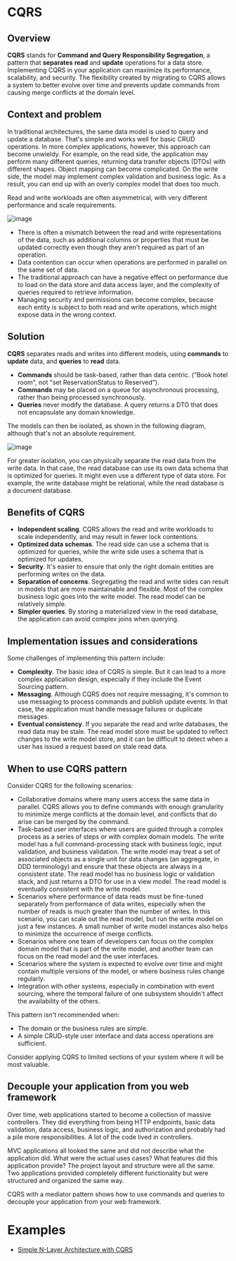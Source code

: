 # CQRS

## Overview

**CQRS** stands for **Command and Query Responsibility Segregation**, a pattern that **separates** **read** and **update** operations for a data store. Implementing CQRS in your application can maximize its performance, scalability, and security. The flexibility created by migrating to CQRS allows a system to better evolve over time and prevents update commands from causing merge conflicts at the domain level.


## Context and problem

In traditional architectures, the same data model is used to query and update a database. That's simple and works well for basic CRUD operations. In more complex applications, however, this approach can become unwieldy. For example, on the read side, the application may perform many different queries, returning data transfer objects (DTOs) with different shapes. Object mapping can become complicated. On the write side, the model may implement complex validation and business logic. As a result, you can end up with an overly complex model that does too much.

Read and write workloads are often asymmetrical, with very different performance and scale requirements.

![image](https://user-images.githubusercontent.com/34960418/207314260-d6e37c30-48ea-4199-ae01-aed205d349f3.png)

- There is often a mismatch between the read and write representations of the data, such as additional columns or properties that must be updated correctly even though they aren't required as part of an operation.
- Data contention can occur when operations are performed in parallel on the same set of data.
- The traditional approach can have a negative effect on performance due to load on the data store and data access layer, and the complexity of queries required to retrieve information.
- Managing security and permissions can become complex, because each entity is subject to both read and write operations, which might expose data in the wrong context.


## Solution

**CQRS** separates reads and writes into different models, using **commands** to **update** data, and **queries** to **read** data.

- **Commands** should be task-based, rather than data centric. ("Book hotel room", not "set ReservationStatus to Reserved").
- **Commands** may be placed on a queue for asynchronous processing, rather than being processed synchronously.
- **Queries** never modify the database. A query returns a DTO that does not encapsulate any domain knowledge.

The models can then be isolated, as shown in the following diagram, although that's not an absolute requirement.

![image](https://user-images.githubusercontent.com/34960418/207314499-e7a03020-6a8e-4a67-910b-62da96b5d33b.png)

For greater isolation, you can physically separate the read data from the write data. In that case, the read database can use its own data schema that is optimized for queries. It might even use a different type of data store. For example, the write database might be relational, while the read database is a document database.


## Benefits of CQRS

- **Independent scaling**. CQRS allows the read and write workloads to scale independently, and may result in fewer lock contentions.
- **Optimized data schemas**. The read side can use a schema that is optimized for queries, while the write side uses a schema that is optimized for updates.
- **Security**. It's easier to ensure that only the right domain entities are performing writes on the data.
- **Separation of concerns**. Segregating the read and write sides can result in models that are more maintainable and flexible. Most of the complex business logic goes into the write model. The read model can be relatively simple.
- **Simpler queries**. By storing a materialized view in the read database, the application can avoid complex joins when querying.


## Implementation issues and considerations

Some challenges of implementing this pattern include:

- **Complexity**. The basic idea of CQRS is simple. But it can lead to a more complex application design, especially if they include the Event Sourcing pattern.
- **Messaging**. Although CQRS does not require messaging, it's common to use messaging to process commands and publish update events. In that case, the application must handle message failures or duplicate messages.
- **Eventual consistency**. If you separate the read and write databases, the read data may be stale. The read model store must be updated to reflect changes to the write model store, and it can be difficult to detect when a user has issued a request based on stale read data.


## When to use CQRS pattern

Consider CQRS for the following scenarios:

- Collaborative domains where many users access the same data in parallel. CQRS allows you to define commands with enough granularity to minimize merge conflicts at the domain level, and conflicts that do arise can be merged by the command.
- Task-based user interfaces where users are guided through a complex process as a series of steps or with complex domain models. The write model has a full command-processing stack with business logic, input validation, and business validation. The write model may treat a set of associated objects as a single unit for data changes (an aggregate, in DDD terminology) and ensure that these objects are always in a consistent state. The read model has no business logic or validation stack, and just returns a DTO for use in a view model. The read model is eventually consistent with the write model.
- Scenarios where performance of data reads must be fine-tuned separately from performance of data writes, especially when the number of reads is much greater than the number of writes. In this scenario, you can scale out the read model, but run the write model on just a few instances. A small number of write model instances also helps to minimize the occurrence of merge conflicts.
- Scenarios where one team of developers can focus on the complex domain model that is part of the write model, and another team can focus on the read model and the user interfaces.
- Scenarios where the system is expected to evolve over time and might contain multiple versions of the model, or where business rules change regularly.
- Integration with other systems, especially in combination with event sourcing, where the temporal failure of one subsystem shouldn't affect the availability of the others.

This pattern isn't recommended when:

- The domain or the business rules are simple.
- A simple CRUD-style user interface and data access operations are sufficient.

Consider applying CQRS to limited sections of your system where it will be most valuable.


## Decouple your application from you web framework

Over time, web applications started to become a collection of massive controllers. They did everything from being HTTP endpoints, basic data validation, data access, business logic, and authorization and probably had a pile more responsibilities. A lot of the code lived in controllers.

MVC applications all looked the same and did not describe what the application did. What were the actual uses cases? What features did this application provide? The project layout and structure were all the same. Two applications provided completely different functionality but were structured and organized the same way. 

CQRS with a mediator pattern shows how to use commands and queries to decouple your application from your web framework. 


# Examples

- [Simple N-Layer Architecture with CQRS](https://github.com/pirocorp/Simple-nLayer-Architecture/tree/simple-nlayer-architecture-with-cqrs)
